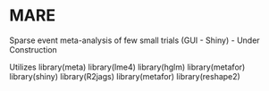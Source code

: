 # MARE
Sparse event meta-analysis of few small trials (GUI - Shiny) - Under Construction

Utilizes
library(meta)
library(lme4)
library(hglm)
library(metafor)
library(shiny)
library(R2jags)
library(metafor)
library(reshape2)
